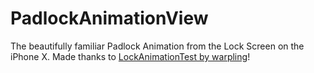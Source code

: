 # PadlockAnimationView
The beautifully familiar Padlock Animation from the Lock Screen on the iPhone X. Made thanks to [LockAnimationTest by warpling](https://github.com/warpling/LockAnimationTest)!
